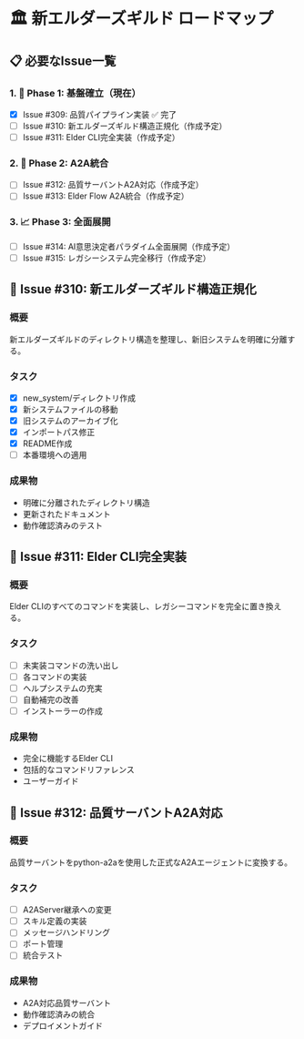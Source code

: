 # 🏛️ 新エルダーズギルド ロードマップ

## 📋 必要なIssue一覧

### 1. 🎯 Phase 1: 基盤確立（現在）
- [x] Issue #309: 品質パイプライン実装 ✅ 完了
- [ ] Issue #310: 新エルダーズギルド構造正規化（作成予定）
- [ ] Issue #311: Elder CLI完全実装（作成予定）

### 2. 🚀 Phase 2: A2A統合
- [ ] Issue #312: 品質サーバントA2A対応（作成予定）
- [ ] Issue #313: Elder Flow A2A統合（作成予定）

### 3. 📈 Phase 3: 全面展開
- [ ] Issue #314: AI意思決定者パラダイム全面展開（作成予定）
- [ ] Issue #315: レガシーシステム完全移行（作成予定）

## 🎯 Issue #310: 新エルダーズギルド構造正規化

### 概要
新エルダーズギルドのディレクトリ構造を整理し、新旧システムを明確に分離する。

### タスク
- [x] new_system/ディレクトリ作成
- [x] 新システムファイルの移動
- [x] 旧システムのアーカイブ化
- [x] インポートパス修正
- [x] README作成
- [ ] 本番環境への適用

### 成果物
- 明確に分離されたディレクトリ構造
- 更新されたドキュメント
- 動作確認済みのテスト

## 🎯 Issue #311: Elder CLI完全実装

### 概要
Elder CLIのすべてのコマンドを実装し、レガシーコマンドを完全に置き換える。

### タスク
- [ ] 未実装コマンドの洗い出し
- [ ] 各コマンドの実装
- [ ] ヘルプシステムの充実
- [ ] 自動補完の改善
- [ ] インストーラーの作成

### 成果物
- 完全に機能するElder CLI
- 包括的なコマンドリファレンス
- ユーザーガイド

## 🎯 Issue #312: 品質サーバントA2A対応

### 概要
品質サーバントをpython-a2aを使用した正式なA2Aエージェントに変換する。

### タスク
- [ ] A2AServer継承への変更
- [ ] スキル定義の実装
- [ ] メッセージハンドリング
- [ ] ポート管理
- [ ] 統合テスト

### 成果物
- A2A対応品質サーバント
- 動作確認済みの統合
- デプロイメントガイド